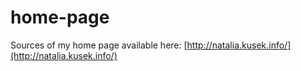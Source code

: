 home-page
=========

Sources of my home page available here: [http://natalia.kusek.info/](http://natalia.kusek.info/)
